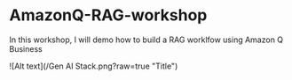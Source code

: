 # AmazonQ-RAG-workshop

In this workshop, I will demo how to build a RAG worklfow using Amazon Q Business

![Alt text](/Gen AI Stack.png?raw=true "Title")
